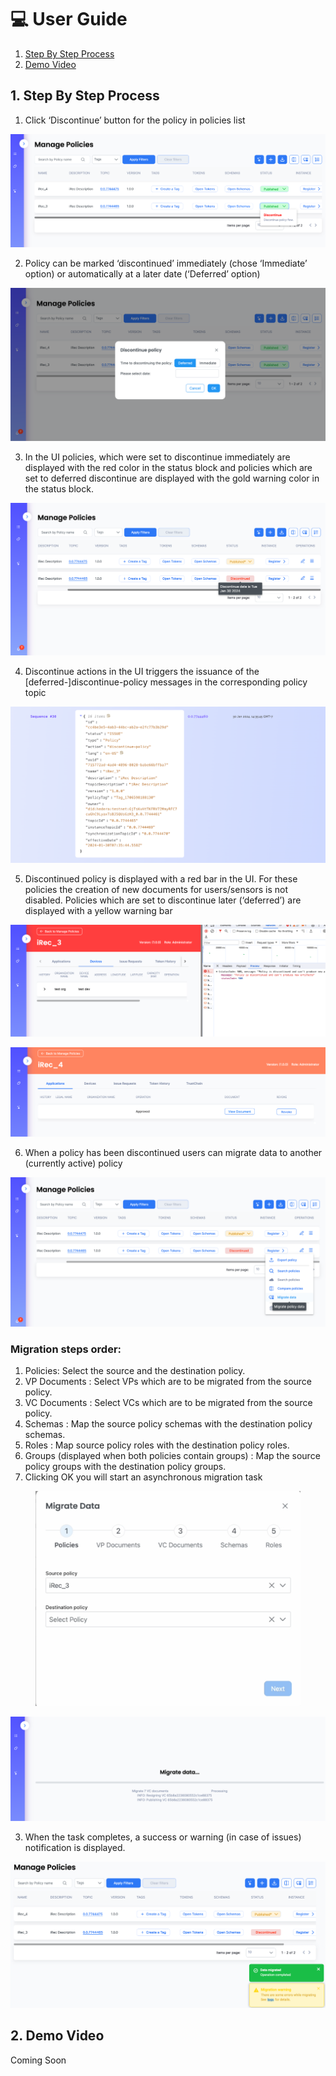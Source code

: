# 💻 User Guide

1. [Step By Step Process](user-guide.md#id-1.-step-by-step-process)
2. [Demo Video](user-guide.md#id-2.-demo-video)

## 1. Step By Step Process

1. Click ‘Discontinue’ button for the policy in policies list

![image3.png](<../../../.gitbook/assets/0 (12).png>)

2. Policy can be marked ‘discontinued’ immediately (chose ‘Immediate’ option) or automatically at a later date (‘Deferred’ option)

![image1.png](<../../../.gitbook/assets/1 (14).png>)

3. In the UI policies, which were set to discontinue immediately are displayed with the red color in the status block and policies which are set to deferred discontinue are displayed with the gold warning color in the status block.

![image10.png](<../../../.gitbook/assets/2 (16).png>)

4. Discontinue actions in the UI triggers the issuance of the \[deferred-]discontinue-policy messages in the corresponding policy topic

![image12.png](<../../../.gitbook/assets/3 (13).png>)

5. Discontinued policy is displayed with a red bar in the UI. For these policies the creation of new documents for users/sensors is not disabled. Policies which are set to discontinue later (‘deferred’) are displayed with a yellow warning bar

![image4.png](<../../../.gitbook/assets/4 (11).png>)

![image11.png](<../../../.gitbook/assets/5 (14).png>)

6. When a policy has been discontinued users can migrate data to another (currently active) policy

![image6.png](<../../../.gitbook/assets/6 (13).png>)

### Migration steps order:

1. Policies: Select the source and the destination policy.
2. VP Documents : Select VPs which are to be migrated from the source policy.
3. VC Documents : Select VCs which are to be migrated from the source policy.
4. Schemas : Map the source policy schemas with the destination policy schemas.
5. Roles : Map source policy roles with the destination policy roles.
6. Groups (displayed when both policies contain groups) : Map the source policy groups with the destination policy groups.
7. Clicking OK you will start an asynchronous migration task

<figure><img src="../../../.gitbook/assets/image (420).png" alt=""><figcaption></figcaption></figure>

![image9.png](<../../../.gitbook/assets/7 (13).png>)

3. When the task completes, a success or warning (in case of issues) notification is displayed.

![image8.png](<../../../.gitbook/assets/8 (14).png>)

## 2. Demo Video

Coming Soon
